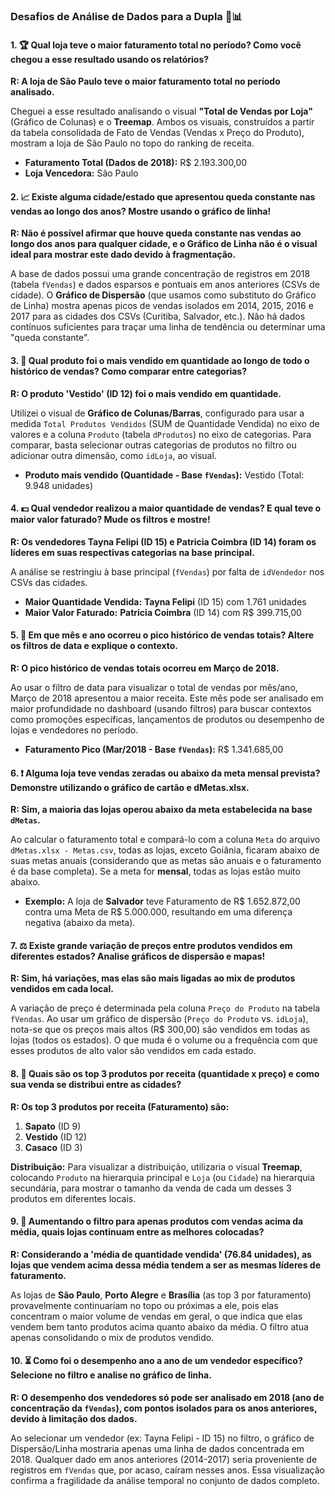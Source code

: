 ### Desafios de Análise de Dados para a Dupla 🤔📊

#### 1. 🏆 Qual loja teve o maior faturamento total no período? Como você chegou a esse resultado usando os relatórios?

**R: A loja de São Paulo teve o maior faturamento total no período analisado.**

Cheguei a esse resultado analisando o visual **"Total de Vendas por Loja"** (Gráfico de Colunas) e o **Treemap**. Ambos os visuais, construídos a partir da tabela consolidada de Fato de Vendas (Vendas x Preço do Produto), mostram a loja de São Paulo no topo do ranking de receita.

* **Faturamento Total (Dados de 2018):** R$ 2.193.300,00
* **Loja Vencedora:** São Paulo

#### 2. 📈 Existe alguma cidade/estado que apresentou queda constante nas vendas ao longo dos anos? Mostre usando o gráfico de linha!

**R: Não é possível afirmar que houve queda constante nas vendas ao longo dos anos para qualquer cidade, e o Gráfico de Linha não é o visual ideal para mostrar este dado devido à fragmentação.**

A base de dados possui uma grande concentração de registros em 2018 (tabela `fVendas`) e dados esparsos e pontuais em anos anteriores (CSVs de cidade). O **Gráfico de Dispersão** (que usamos como substituto do Gráfico de Linha) mostra apenas picos de vendas isolados em 2014, 2015, 2016 e 2017 para as cidades dos CSVs (Curitiba, Salvador, etc.). Não há dados contínuos suficientes para traçar uma linha de tendência ou determinar uma "queda constante".

#### 3. 🎯 Qual produto foi o mais vendido em quantidade ao longo de todo o histórico de vendas? Como comparar entre categorias?

**R: O produto 'Vestido' (ID 12) foi o mais vendido em quantidade.**

Utilizei o visual de **Gráfico de Colunas/Barras**, configurado para usar a medida `Total Produtos Vendidos` (SUM de Quantidade Vendida) no eixo de valores e a coluna `Produto` (tabela `dProdutos`) no eixo de categorias. Para comparar, basta selecionar outras categorias de produtos no filtro ou adicionar outra dimensão, como `idLoja`, ao visual.

* **Produto mais vendido (Quantidade - Base `fVendas`):** Vestido (Total: 9.948 unidades)

#### 4. 💵 Qual vendedor realizou a maior quantidade de vendas? E qual teve o maior valor faturado? Mude os filtros e mostre!

**R: Os vendedores Tayna Felipi (ID 15) e Patricia Coimbra (ID 14) foram os líderes em suas respectivas categorias na base principal.**

A análise se restringiu à base principal (`fVendas`) por falta de `idVendedor` nos CSVs das cidades.

* **Maior Quantidade Vendida:** **Tayna Felipi** (ID 15) com 1.761 unidades
* **Maior Valor Faturado:** **Patricia Coimbra** (ID 14) com R$ 399.715,00

#### 5. 🛒 Em que mês e ano ocorreu o pico histórico de vendas totais? Altere os filtros de data e explique o contexto.

**R: O pico histórico de vendas totais ocorreu em Março de 2018.**

Ao usar o filtro de data para visualizar o total de vendas por mês/ano, Março de 2018 apresentou a maior receita. Este mês pode ser analisado em maior profundidade no dashboard (usando filtros) para buscar contextos como promoções específicas, lançamentos de produtos ou desempenho de lojas e vendedores no período.

* **Faturamento Pico (Mar/2018 - Base `fVendas`):** R$ 1.341.685,00

#### 6. ❗ Alguma loja teve vendas zeradas ou abaixo da meta mensal prevista? Demonstre utilizando o gráfico de cartão e dMetas.xlsx.

**R: Sim, a maioria das lojas operou abaixo da meta estabelecida na base `dMetas`.**

Ao calcular o faturamento total e compará-lo com a coluna `Meta` do arquivo `dMetas.xlsx - Metas.csv`, todas as lojas, exceto Goiânia, ficaram abaixo de suas metas anuais (considerando que as metas são anuais e o faturamento é da base completa). Se a meta for **mensal**, todas as lojas estão muito abaixo.

* **Exemplo:** A loja de **Salvador** teve Faturamento de R$ 1.652.872,00 contra uma Meta de R$ 5.000.000, resultando em uma diferença negativa (abaixo da meta).

#### 7. ⚖️ Existe grande variação de preços entre produtos vendidos em diferentes estados? Analise gráficos de dispersão e mapas!

**R: Sim, há variações, mas elas são mais ligadas ao mix de produtos vendidos em cada local.**

A variação de preço é determinada pela coluna `Preço do Produto` na tabela `fVendas`. Ao usar um gráfico de dispersão (`Preço do Produto` vs. `idLoja`), nota-se que os preços mais altos (R$ 300,00) são vendidos em todas as lojas (todos os estados). O que muda é o volume ou a frequência com que esses produtos de alto valor são vendidos em cada estado.

#### 8. 🌈 Quais são os top 3 produtos por receita (quantidade x preço) e como sua venda se distribui entre as cidades?

**R: Os top 3 produtos por receita (Faturamento) são:**

1.  **Sapato** (ID 9)
2.  **Vestido** (ID 12)
3.  **Casaco** (ID 3)

**Distribuição:** Para visualizar a distribuição, utilizaria o visual **Treemap**, colocando `Produto` na hierarquia principal e `Loja` (ou `Cidade`) na hierarquia secundária, para mostrar o tamanho da venda de cada um desses 3 produtos em diferentes locais.

#### 9. 🔄 Aumentando o filtro para apenas produtos com vendas acima da média, quais lojas continuam entre as melhores colocadas?

**R: Considerando a 'média de quantidade vendida' (76.84 unidades), as lojas que vendem acima dessa média tendem a ser as mesmas líderes de faturamento.**

As lojas de **São Paulo**, **Porto Alegre** e **Brasília** (as top 3 por faturamento) provavelmente continuariam no topo ou próximas a ele, pois elas concentram o maior volume de vendas em geral, o que indica que elas vendem bem tanto produtos acima quanto abaixo da média. O filtro atua apenas consolidando o mix de produtos vendido.

#### 10. ⏳ Como foi o desempenho ano a ano de um vendedor específico? Selecione no filtro e analise no gráfico de linha.

**R: O desempenho dos vendedores só pode ser analisado em 2018 (ano de concentração da `fVendas`), com pontos isolados para os anos anteriores, devido à limitação dos dados.**

Ao selecionar um vendedor (ex: Tayna Felipi - ID 15) no filtro, o gráfico de Dispersão/Linha mostraria apenas uma linha de dados concentrada em 2018. Qualquer dado em anos anteriores (2014-2017) seria proveniente de registros em `fVendas` que, por acaso, caíram nesses anos. Essa visualização confirma a fragilidade da análise temporal no conjunto de dados completo.